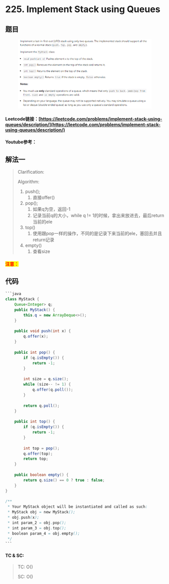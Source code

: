 # 225. Implement Stack using Queues

## 题目

<figure><img src="../../.gitbook/assets/image (88).png" alt=""><figcaption></figcaption></figure>

#### Leetcode链接：[https://leetcode.com/problems/implement-stack-using-queues/description/](https://leetcode.com/problems/implement-stack-using-queues/description/)

#### Youtube参考：

## 解法一

> Clarification:&#x20;
>
> Algorithm:&#x20;
>
> 1. push();
>    1. 直接offer()
> 2. pop();
>    1. 如果q为空，返回-1
>    2. 记录当前q的大小，while q != 1的时候，拿出来放进去，最后return当前的ele
> 3. top()
>    1. 使用跟pop一样的操作，不同的是记录下来当前的ele，塞回去并且return记录
> 4. empty()
>    1. 查看size

#### <mark style="color:red;">注意：</mark>

## 代码

````java
```java
class MyStack {
    Queue<Integer> q;
    public MyStack() {
        this.q = new ArrayDeque<>();
    }
    
    public void push(int x) {
        q.offer(x);
    }
    
    public int pop() {
        if (q.isEmpty()) {
            return -1;
        }

        int size = q.size();
        while (size-- != 1) {
            q.offer(q.poll());
        }

        return q.poll();
    }
    
    public int top() {
        if (q.isEmpty()) {
            return -1;
        }

        int top = pop();
        q.offer(top);
        return top;
    }
    
    public boolean empty() {
        return q.size() == 0 ? true : false;
    }
}

/**
 * Your MyStack object will be instantiated and called as such:
 * MyStack obj = new MyStack();
 * obj.push(x);
 * int param_2 = obj.pop();
 * int param_3 = obj.top();
 * boolean param_4 = obj.empty();
 */
```
````

#### TC & SC:&#x20;

> TC: O()
>
> SC: O()
